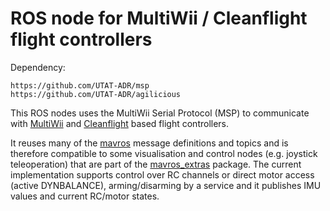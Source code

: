 # ROS node for MultiWii / Cleanflight flight controllers

Dependency:
```
https://github.com/UTAT-ADR/msp
https://github.com/UTAT-ADR/agilicious
```

This ROS nodes uses the MultiWii Serial Protocol (MSP) to communicate with [MultiWii](http://www.multiwii.com/wiki/index.php?title=Main_Page) and [Cleanflight](http://cleanflight.com/) based flight controllers.

It reuses many of the [mavros](http://wiki.ros.org/mavros) message definitions and topics and is therefore compatible to some visualisation and control nodes (e.g. joystick teleoperation) that are part of the [mavros_extras](http://wiki.ros.org/mavros_extras) package.
The current implementation supports control over RC channels or direct motor access (active DYNBALANCE), arming/disarming by a service and it publishes IMU values and current RC/motor states.

